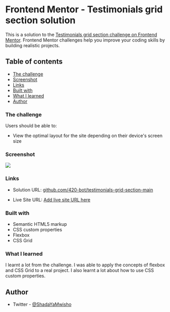 # Frontend Mentor - Testimonials grid section solution

This is a solution to the [Testimonials grid section challenge on Frontend Mentor](https://www.frontendmentor.io/challenges/testimonials-grid-section-Nnw6J7Un7). Frontend Mentor challenges help you improve your coding skills by building realistic projects. 

## Table of contents

  - [The challenge](#the-challenge)
  - [Screenshot](#screenshot)
  - [Links](#links)
  - [Built with](#built-with)
  - [What I learned](#what-i-learned)
  - [Author](#author)


### The challenge

Users should be able to:

- View the optimal layout for the site depending on their device's screen size

### Screenshot

![](./images/desktop-preview.png)



### Links
- Solution URL: [github.com/420-bot/testimonials-grid-section-main](https://github.com/420-bot/testimonials-grid-section-main)

- Live Site URL: [Add live site URL here](https://your-live-site-url.com)


### Built with

- Semantic HTML5 markup
- CSS custom properties
- Flexbox
- CSS Grid

### What I learned

I learnt a lot from the challenge. I was able to apply the concepts of flexbox and CSS Grid to a real project. I also learnt a lot about how to use CSS custom properties.

## Author

- Twitter - [@ShadaYaMwisho](https://www.twitter.com/ShadaYaMwisho)

